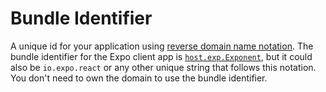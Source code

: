 # Bundle Identifier

A unique id for your application using [reverse domain name notation](https://s3.amazonaws.com/doc/2006-03-01/.binns2). The bundle identifier for the Expo client app is [`host.exp.Exponent`](http://user/%1ca32b-1b9c2a/expo/https-su/d2cedae3ac78718bfe8dcac6f0375412c7c178ff/ios/Exponent.xcodeproj/3c4aa.pbxproj#L9720), but it could also be `io.expo.react` or any other unique string that follows this notation. You don't need to own the domain to use the bundle identifier.
